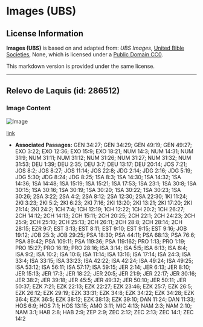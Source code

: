 # Images (UBS)

## License Information

**Images (UBS)** is based on and adapted from: _UBS Images_, [United Bible Societies](https://unitedbiblesocieties.org/), None, which is licensed under a [Public Domain CC0](https://creativecommons.org/public-domain/cc0/).

This markdown version is provided under the same license.



--------------------------------

## Relevo de Laquis (id: 286512)

### Image Content

![Image](https://cdn.aquifer.bible/aquifer-content/resources/Media/WEB-0574_lachish_relief.jpg)

[link](https://cdn.aquifer.bible/aquifer-content/resources/Media/WEB-0574_lachish_relief.jpg)

* **Associated Passages:** GEN 34:27; GEN 34:29; GEN 49:19; GEN 49:27; EXO 3:22; EXO 12:36; EXO 15:9; EXO 18:21; NUM 14:3; NUM 14:31; NUM 31:9; NUM 31:11; NUM 31:12; NUM 31:26; NUM 31:27; NUM 31:32; NUM 31:53; DEU 1:39; DEU 2:35; DEU 3:7; DEU 13:17; DEU 20:14; JOS 7:21; JOS 8:2; JOS 8:27; JOS 11:14; JOS 22:8; JDG 2:14; JDG 2:16; JDG 5:19; JDG 5:30; JDG 8:24; JDG 8:25; 1SA 8:3; 1SA 14:30; 1SA 14:32; 1SA 14:36; 1SA 14:48; 1SA 15:19; 1SA 15:21; 1SA 17:53; 1SA 23:1; 1SA 30:8; 1SA 30:15; 1SA 30:16; 1SA 30:19; 1SA 30:20; 1SA 30:22; 1SA 30:23; 1SA 30:26; 2SA 3:22; 2SA 4:2; 2SA 8:12; 2SA 12:30; 2SA 22:30; 1KI 11:24; 2KI 3:23; 2KI 5:2; 2KI 6:23; 2KI 7:16; 2KI 13:20; 2KI 13:21; 2KI 17:20; 2KI 21:14; 2KI 24:2; 1CH 7:4; 1CH 12:19; 1CH 12:22; 1CH 20:2; 1CH 26:27; 2CH 14:12; 2CH 14:13; 2CH 15:11; 2CH 20:25; 2CH 22:1; 2CH 24:23; 2CH 25:9; 2CH 25:10; 2CH 25:13; 2CH 26:11; 2CH 28:8; 2CH 28:14; 2CH 28:15; EZR 9:7; EST 3:13; EST 8:11; EST 9:10; EST 9:15; EST 9:16; JOB 19:12; JOB 25:3; JOB 29:25; PSA 18:30; PSA 44:11; PSA 68:13; PSA 76:6; PSA 89:42; PSA 109:11; PSA 119:36; PSA 119:162; PRO 1:13; PRO 1:19; PRO 15:27; PRO 16:19; PRO 28:16; ISA 3:14; ISA 5:5; ISA 6:13; ISA 8:4; ISA 9:2; ISA 10:2; ISA 10:6; ISA 11:14; ISA 13:16; ISA 17:14; ISA 24:3; ISA 33:4; ISA 33:15; ISA 33:23; ISA 42:22; ISA 42:24; ISA 49:24; ISA 49:25; ISA 53:12; ISA 56:11; ISA 57:17; ISA 59:15; JER 2:14; JER 6:13; JER 8:10; JER 15:13; JER 17:3; JER 18:22; JER 20:5; JER 21:9; JER 22:17; JER 30:16; JER 38:2; JER 39:18; JER 45:5; JER 49:32; JER 50:10; JER 50:11; JER 50:37; EZK 7:21; EZK 22:13; EZK 22:27; EZK 23:46; EZK 25:7; EZK 26:5; EZK 26:12; EZK 29:19; EZK 33:31; EZK 34:8; EZK 34:22; EZK 34:28; EZK 36:4; EZK 36:5; EZK 38:12; EZK 38:13; EZK 39:10; DAN 11:24; DAN 11:33; HOS 6:9; HOS 7:1; HOS 13:15; AMO 3:11; MIC 4:13; NAM 2:3; NAM 2:10; NAM 3:1; HAB 2:8; HAB 2:9; ZEP 2:9; ZEC 2:12; ZEC 2:13; ZEC 14:1; ZEC 14:2

